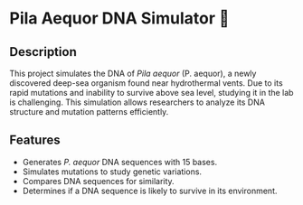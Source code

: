 # Pila Aequor DNA Simulator 🧬

## Description
This project simulates the DNA of *Pila aequor* (P. aequor), a newly discovered deep-sea organism found near hydrothermal vents. 
Due to its rapid mutations and inability to survive above sea level, studying it in the lab is challenging. 
This simulation allows researchers to analyze its DNA structure and mutation patterns efficiently.

## Features
- Generates *P. aequor* DNA sequences with 15 bases.
- Simulates mutations to study genetic variations.
- Compares DNA sequences for similarity.
- Determines if a DNA sequence is likely to survive in its environment.


